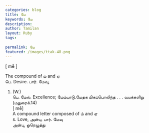 ```yaml
---
categories: blog
title: மே
keywords: மே
description: 
author: Tamilan
layout: Ruby
tags: 
 
permalink: மே
featured: /images/ttak-48.png
---
```

  
[ mē ]  
  
The compound of ம் and ஏ  
பெ. Desire. பார். மேவு,   
1. (W.)  
பெ. மேல். Excellence; மேம்பாடு.மேதக மிகப்பொலிந்த . . . வயக்களிறு (மதுரைக்.14)  
[ mē]  
A compound letter composed of ம் and ஏ  
s. Love, அன்பு. பார். மேவு  
அன்பு, ஓரெழுத்து